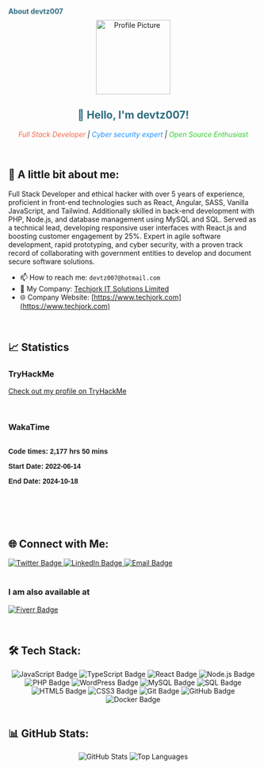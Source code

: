 <h1 style="font-size: 14px; color: #2e6c80;">About devtz007</h1>

<div align="center">
  <img src="https://avatars.githubusercontent.com/u/42093651?v=4" alt="Profile Picture" width="150" />
  <h2 style="color: #2e6c80;">👋 Hello, I'm devtz007!</h2>
  <p>
    <em>
      <span style="color: #ff6347;">Full Stack Developer</span> |
      <span style="color: #1e90ff;">Cyber security expert</span> |
      <span style="color: #32cd32;">Open Source Enthusiast</span>
    </em>
  </p>
</div>

<br/>

## 🌟 **A little bit about me:**
<p>Full Stack Developer and ethical hacker with over 5 years of experience, proficient in front-end technologies such as React, Angular, SASS, Vanilla JavaScript, and Tailwind. Additionally skilled in back-end development with PHP, Node.js, and database management using MySQL and SQL. Served as a technical lead, developing responsive user interfaces with React.js and boosting customer engagement by 25%. Expert in agile software development, rapid prototyping, and cyber security, with a proven track record of collaborating with government entities to develop and document secure software solutions.<p/>

- 📫 How to reach me: `devtz007@hotmail.com`
- 💼 My Company: [Techjork IT Solutions Limited](https://www.techjork.com)
- 🌐 Company Website: [https://www.techjork.com](https://www.techjork.com)

<br/>

## 📈 **Statistics**

### TryHackMe
[Check out my profile on TryHackMe](https://tryhackme.com/r/p/devtz007)

<br />

### WakaTime
<!--START_SECTION:wakatime_all_time_since_today-->
<div style="width: 100%;">
  <svg width="100%" height="auto" xmlns="http://www.w3.org/2000/svg">
        <foreignObject width="100%" height="100%">
            <div xmlns="http://www.w3.org/1999/xhtml" style="font-family: Arial, sans-serif; font-size: 14px;">
                <p style="font-weight: bold;">Code times: 2,177 hrs 50 mins</p>
                <p style="font-weight: bold;">Start Date: 2022-06-14</p>
                <p style="font-weight: bold;">End Date: 2024-10-18</p>
            </div>
        </foreignObject>
    </svg>
</div>
<!--END_SECTION:wakatime_all_time_since_today-->

<br/>

## 🌐 **Connect with Me:**

<div>
  <a href="https://twitter.com/devtz007" target="_blank">
    <img src="https://img.shields.io/badge/Twitter-1DA1F2?style=for-the-badge&logo=twitter&logoColor=white" alt="Twitter Badge"/>
  </a>
  <a href="https://linkedin.com/in/devtz007" target="_blank">
    <img src="https://img.shields.io/badge/LinkedIn-0077B5?style=for-the-badge&logo=linkedin&logoColor=white" alt="LinkedIn Badge"/>
  </a>
  <a href="mailto:devtz007@hotmail.com" target="_blank">
    <img src="https://img.shields.io/badge/Email-D14836?style=for-the-badge&logo=gmail&logoColor=white" alt="Email Badge"/>
  </a>
</div>

<br/>

### **I am also available at**  

[![Fiverr Badge](https://img.shields.io/badge/Fiverr-Addison007-green?style=flat&logo=fiverr)](https://www.fiverr.com/addison007)

<br/>

## 🛠 **Tech Stack:**

<div align="center">
  <img src="https://img.shields.io/badge/JavaScript-F7DF1E?style=for-the-badge&logo=javascript&logoColor=black" alt="JavaScript Badge"/>
  <img src="https://img.shields.io/badge/TypeScript-3178C6?style=for-the-badge&logo=typescript&logoColor=white" alt="TypeScript Badge"/>
  <img src="https://img.shields.io/badge/React-61DAFB?style=for-the-badge&logo=react&logoColor=black" alt="React Badge"/>
  <img src="https://img.shields.io/badge/Node.js-339933?style=for-the-badge&logo=nodedotjs&logoColor=white" alt="Node.js Badge"/>
  <img src="https://img.shields.io/badge/PHP-777BB4?style=for-the-badge&logo=php&logoColor=white" alt="PHP Badge"/>
  <img src="https://img.shields.io/badge/WordPress-21759B?style=for-the-badge&logo=wordpress&logoColor=white" alt="WordPress Badge"/>
  <img src="https://img.shields.io/badge/MySQL-4479A1?style=for-the-badge&logo=mysql&logoColor=white" alt="MySQL Badge"/>
  <img src="https://img.shields.io/badge/SQL-025E8C?style=for-the-badge&logo=sql&logoColor=white" alt="SQL Badge"/>
  <img src="https://img.shields.io/badge/HTML5-E34F26?style=for-the-badge&logo=html5&logoColor=white" alt="HTML5 Badge"/>
  <img src="https://img.shields.io/badge/CSS3-1572B6?style=for-the-badge&logo=css3&logoColor=white" alt="CSS3 Badge"/>
  <img src="https://img.shields.io/badge/Git-F05032?style=for-the-badge&logo=git&logoColor=white" alt="Git Badge"/>
  <img src="https://img.shields.io/badge/GitHub-181717?style=for-the-badge&logo=github&logoColor=white" alt="GitHub Badge"/>
  <img src="https://img.shields.io/badge/Docker-2496ED?style=for-the-badge&logo=docker&logoColor=white" alt="Docker Badge"/>
</div>

<br/>

## 📊 **GitHub Stats:**

<div align="center">
  <img src="https://github-readme-stats.vercel.app/api?username=devtz007&show_icons=true&theme=radical" alt="GitHub Stats"/>
  <img src="https://github-readme-stats.vercel.app/api/top-langs/?username=devtz007&layout=compact&theme=radical" alt="Top Languages"/>
</div>

<br/>
